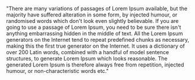 "There are many variations of passages of Lorem Ipsum available, but the majority have suffered alteration
in some form, by injected humour, or randomised words which don't look even slightly believable.
If you are going to use a passage of Lorem Ipsum, you need to be sure there isn't anything embarrassing hidden
in the middle of text. All the Lorem Ipsum generators on the Internet tend to repeat predefined chunks
as necessary, making this the first true generator on the Internet. It uses a dictionary of over 200
Latin words, combined with a handful of model sentence structures, to generate Lorem Ipsum which looks
reasonable. The generated Lorem Ipsum is therefore always free from repetition, injected humour,
or non-characteristic words etc."
